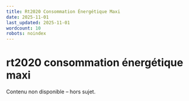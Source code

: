 ```yaml
---
title: Rt2020 Consommation Énergétique Maxi
date: 2025-11-01
last_updated: 2025-11-01
wordcount: 10
robots: noindex
---
```


# rt2020 consommation énergétique maxi

Contenu non disponible – hors sujet.